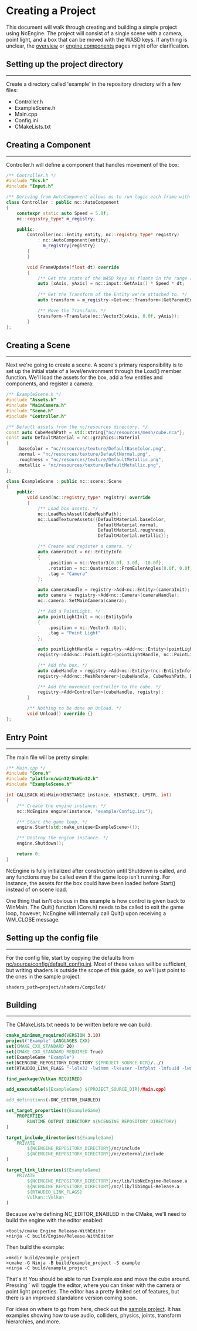 # Creating a Project

This document will walk through creating and building a simple project using NcEngine. The project will consist of a single scene with a camera, point light, and a box that can be moved with the WASD keys. If anything is unclear, the [overview](Overview.md) or [engine components](EngineComponents.md) pages might offer clarification.

## Setting up the project directory
-----------------------------------
Create a directory called 'example' in the repository directory with a few files:
* Controller.h
* ExampleScene.h
* Main.cpp
* Config.ini
* CMakeLists.txt

## Creating a Component
-----------------------
Controller.h will define a component that handles movement of the box:
```cpp
/** Controller.h */
#include "Ecs.h"
#include "Input.h"

/** Deriving from AutoComponent allows us to run logic each frame with FrameUpdate. */
class Controller : public nc::AutoComponent
{
    constexpr static auto Speed = 5.0f;
    nc::registry_type* m_registry;

    public:
        Controller(nc::Entity entity, nc::registry_type* registry)
            : nc::AutoComponent{entity},
              m_registry{registry}
        {
        }

        void FrameUpdate(float dt) override
        {
            /** Get the state of the WASD keys as floats in the range [-1, 1] and scale them. */
            auto [xAxis, yAxis] = nc::input::GetAxis() * Speed * dt;
            
            /** Get the Transform of the Entity we're attached to. */
            auto transform = m_registry->Get<nc::Transform>(GetParentEntity());

            /** Move the Transform. */
            transform->Translate(nc::Vector3{xAxis, 0.0f, yAxis});
        }
};
```

## Creating a Scene
--------------------
Next we're going to create a scene. A scene's primary responsibility is to set up the initial state of a level/environment through the Load() member function. We'll load the assets for the box, add a few entities and components, and register a camera:

```cpp
/** ExampleScene.h */
#include "Assets.h"
#include "MainCamera.h"
#include "Scene.h"
#include "Controller.h"

/** Default assets from the nc/resources directory. */
const auto CubeMeshPath = std::string{"nc/resources/mesh/cube.nca"};
const auto DefaultMaterial = nc::graphics::Material
{
    .baseColor = "nc/resources/texture/DefaultBaseColor.png",
    .normal = "nc/resources/texture/DefaultNormal.png",
    .roughness = "nc/resources/texture/DefaultMetallic.png",
    .metallic = "nc/resources/texture/DefaultMetallic.png",
};

class ExampleScene : public nc::scene::Scene
{
    public:
        void Load(nc::registry_type* registry) override
        {
            /** Load box assets. */
            nc::LoadMeshAsset(CubeMeshPath);
            nc::LoadTextureAssets({DefaultMaterial.baseColor,
                                   DefaultMaterial.normal,
                                   DefaultMaterial.roughness,
                                   DefaultMaterial.metallic});

            /** Create and register a camera. */
            auto cameraInit = nc::EntityInfo
            {
                .position = nc::Vector3{0.0f, 3.0f, -10.0f},
                .rotation = nc::Quaternion::FromEulerAngles(0.0f, 0.0f, 45.0f),
                .tag = "Camera"
            };

            auto cameraHandle = registry->Add<nc::Entity>(cameraInit);
            auto camera = registry->Add<nc::Camera>(cameraHandle);
            nc::camera::SetMainCamera(camera);

            /** Add a PointLight. */
            auto pointLightInit = nc::EntityInfo
            {
                .position = nc::Vector3::Up(),
                .tag = "Point Light"
            };

            auto pointLightHandle = registry->Add<nc::Entity>(pointLightInit);
            registry->Add<nc::PointLight>(pointLightHandle, nc::PointLightInfo{});

            /** Add the box. */
            auto cubeHandle = registry->Add<nc::Entity>(nc::EntityInfo{.tag = "Box"});
            registry->Add<nc::MeshRenderer>(cubeHandle, CubeMeshPath, DefaultMaterial, nc::graphics::TechniqueType::PhongAndUi);

            /** Add the movement controller to the cube. */
            registry->Add<Controller>(cubeHandle, registry);
        }

        /** Nothing to be done on Unload. */
        void Unload() override {}
};
```

## Entry Point
----------------------
The main file will be pretty simple:
```cpp
/** Main.cpp */
#include "Core.h"
#include "platform/win32/NcWin32.h"
#include "ExampleScene.h"

int CALLBACK WinMain(HINSTANCE instance, HINSTANCE, LPSTR, int)
{
    /** Create the engine instance. */
    nc::NcEngine engine(instance, "example/Config.ini");

    /** Start the game loop. */
    engine.Start(std::make_unique<ExampleScene>());

    /** Destroy the engine instance. */
    engine.Shutdown();

    return 0;
}
```

NcEngine is fully initialized after construction until Shutdown is called, and any functions may be called even if the game loop isn't running. For instance, the assets for the box could have been loaded before Start() instead of on scene load.

One thing that isn't obvious in this example is how control is given back to WinMain. The Quit() function (Core.h) needs to be called to exit the game loop, however, NcEngine will internally call Quit() upon receiving a WM_CLOSE message.

## Setting up the config file
-------------------------
For the config file, start by copying the defaults from [nc/source/config/default_config.ini](../nc/source/config/default_config.ini). Most of these values will be sufficient, but writing shaders is outside the scope of this guide, so we'll just point to the ones in the sample project:

```
shaders_path=project/shaders/Compiled/
```

## Building
------------
The CMakeLists.txt needs to be written before we can build:
```cmake
cmake_minimum_required(VERSION 3.10)
project("Example" LANGUAGES CXX)
set(CMAKE_CXX_STANDARD 20)
set(CMAKE_CXX_STANDARD_REQUIRED True)
set(ExampleGame "Example")
set(NCENGINE_REPOSITORY_DIRECTORY ${PROJECT_SOURCE_DIR}/../)
set(RTAUDIO_LINK_FLAGS "-lole32 -lwinmm -lksuser -lmfplat -lmfuuid -lwmcodecdspuuid")

find_package(Vulkan REQUIRED)

add_executable(${ExampleGame} ${PROJECT_SOURCE_DIR}/Main.cpp)

add_definitions(-DNC_EDITOR_ENABLED)

set_target_properties(${ExampleGame}
    PROPERTIES
        RUNTIME_OUTPUT_DIRECTORY ${NCENGINE_REPOSITORY_DIRECTORY}
)

target_include_directories(${ExampleGame}
    PRIVATE
        ${NCENGINE_REPOSITORY_DIRECTORY}/nc/include
        ${NCENGINE_REPOSITORY_DIRECTORY}/nc/external/include
)

target_link_libraries(${ExampleGame}
    PRIVATE
        ${NCENGINE_REPOSITORY_DIRECTORY}/nc/lib/libNcEngine-Release.a
        ${NCENGINE_REPOSITORY_DIRECTORY}/nc/lib/libimgui-Release.a
        ${RTAUDIO_LINK_FLAGS}
        Vulkan::Vulkan
)
```

Because we're defining NC_EDITOR_ENABLED in the CMake, we'll need to build the engine with the editor enabled:
```
>tools/cmake Engine Release-WithEditor
>ninja -C build/Engine/Release-WithEditor
```

Then build the example:
```
>mkdir build/example_project
>cmake -G Ninja -B build/example_project -S example
>ninja -C build/example_project
```

That's it! You should be able to run Example.exe and move the cube around. Pressing ` will toggle the editor, where you can tinker with the camera or point light properties. The editor has a pretty limited set of features, but there is an improved standalone version coming soon.

For ideas on where to go from here, check out the [sample project](../project/source). It has examples showing how to use audio, colliders, physics, joints, transform hierarchies, and more.